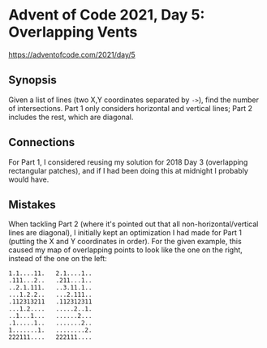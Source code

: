 # Advent of Code 2021, Day 5: Overlapping Vents

https://adventofcode.com/2021/day/5

## Synopsis

Given a list of lines (two X,Y coordinates separated by `->`), find the number of intersections. Part 1 only considers horizontal and vertical lines; Part 2 includes the rest, which are diagonal.

## Connections

For Part 1, I considered reusing my solution for 2018 Day 3 (overlapping rectangular patches), and if I had been doing this at midnight I probably would have.

## Mistakes

When tackling Part 2 (where it's pointed out that all non-horizontal/vertical lines are diagonal), I initially kept an optimization I had made for Part 1 (putting the X and Y coordinates in order). For the given example, this caused my map of overlapping points to look like the one on the right, instead of the one on the left:

```
1.1....11.   2.1....1..
.111...2..   .211...1..
..2.1.111.   ..3.11.1..
...1.2.2..   ...2.111..
.112313211   .112312311
...1.2....   .....2..1.
..1...1...   ......2...
.1.....1..   .......2..
1.......1.   ........2.
222111....   222111....
```
